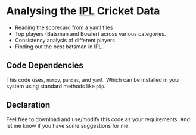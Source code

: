 # Analysing the [IPL](https://www.iplt20.com/) Cricket Data

- Reading the scorecard from a yaml files
- Top players (Batsman and Bowler) across various categories.
- Consistency analysis of different players
- Finding out the best batsman in IPL.

## Code Dependencies
This code uses, `numpy`, `pandas`, and `yaml`. Which can be installed in your system using standard methods like `pip`.

## Declaration
Feel free to download and use/modify this code as your requirements. And let me know if you have some suggestions for me.


